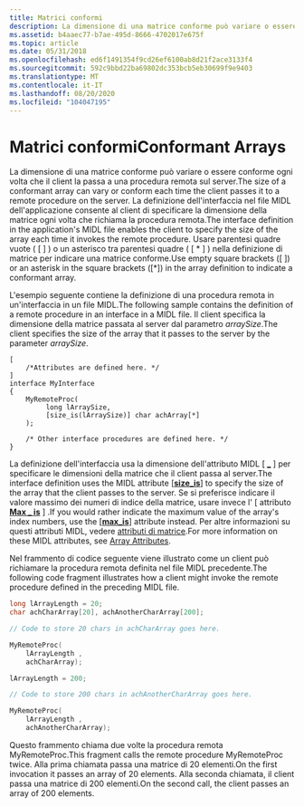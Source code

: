 ```yaml
---
title: Matrici conformi
description: La dimensione di una matrice conforme può variare o essere conforme ogni volta che il client la passa a una procedura remota sul server.
ms.assetid: b4aaec77-b7ae-495d-8666-4702017e675f
ms.topic: article
ms.date: 05/31/2018
ms.openlocfilehash: ed6f1491354f9cd26ef6100ab8d21f2ace3133f4
ms.sourcegitcommit: 592c9bbd22ba69802dc353bcb5eb30699f9e9403
ms.translationtype: MT
ms.contentlocale: it-IT
ms.lasthandoff: 08/20/2020
ms.locfileid: "104047195"
---
```

# <a name="conformant-arrays"></a><span data-ttu-id="701c6-103">Matrici conformi</span><span class="sxs-lookup"><span data-stu-id="701c6-103">Conformant Arrays</span></span>

<span data-ttu-id="701c6-104">La dimensione di una matrice conforme può variare o essere conforme ogni volta che il client la passa a una procedura remota sul server.</span><span class="sxs-lookup"><span data-stu-id="701c6-104">The size of a conformant array can vary or conform each time the client passes it to a remote procedure on the server.</span></span> <span data-ttu-id="701c6-105">La definizione dell'interfaccia nel file MIDL dell'applicazione consente al client di specificare la dimensione della matrice ogni volta che richiama la procedura remota.</span><span class="sxs-lookup"><span data-stu-id="701c6-105">The interface definition in the application's MIDL file enables the client to specify the size of the array each time it invokes the remote procedure.</span></span> <span data-ttu-id="701c6-106">Usare parentesi quadre vuote ( \[ \] ) o un asterisco tra parentesi quadre ( \[ \* \] ) nella definizione di matrice per indicare una matrice conforme.</span><span class="sxs-lookup"><span data-stu-id="701c6-106">Use empty square brackets (\[ \]) or an asterisk in the square brackets (\[\*\]) in the array definition to indicate a conformant array.</span></span>

<span data-ttu-id="701c6-107">L'esempio seguente contiene la definizione di una procedura remota in un'interfaccia in un file MIDL.</span><span class="sxs-lookup"><span data-stu-id="701c6-107">The following sample contains the definition of a remote procedure in an interface in a MIDL file.</span></span> <span data-ttu-id="701c6-108">Il client specifica la dimensione della matrice passata al server dal parametro *arraySize*.</span><span class="sxs-lookup"><span data-stu-id="701c6-108">The client specifies the size of the array that it passes to the server by the parameter *arraySize*.</span></span>

``` syntax
[
    /*Attributes are defined here. */
]
interface MyInterface
{
    MyRemoteProc(
         long lArraySize,
         [size_is(lArraySize)] char achArray[*]
    );

    /* Other interface procedures are defined here. */
}
```

<span data-ttu-id="701c6-109">La definizione dell'interfaccia usa la dimensione dell'attributo MIDL \[ [**\_**](/windows/desktop/Midl/size-is) \] per specificare le dimensioni della matrice che il client passa al server.</span><span class="sxs-lookup"><span data-stu-id="701c6-109">The interface definition uses the MIDL attribute \[[**size\_is**](/windows/desktop/Midl/size-is)\] to specify the size of the array that the client passes to the server.</span></span> <span data-ttu-id="701c6-110">Se si preferisce indicare il valore massimo dei numeri di indice della matrice, usare invece l' \[ attributo [**Max \_ is**](/windows/desktop/Midl/max-is) \] .</span><span class="sxs-lookup"><span data-stu-id="701c6-110">If you would rather indicate the maximum value of the array's index numbers, use the \[[**max\_is**](/windows/desktop/Midl/max-is)\] attribute instead.</span></span> <span data-ttu-id="701c6-111">Per altre informazioni su questi attributi MIDL, vedere [attributi di matrice](array-attributes.md).</span><span class="sxs-lookup"><span data-stu-id="701c6-111">For more information on these MIDL attributes, see [Array Attributes](array-attributes.md).</span></span>

<span data-ttu-id="701c6-112">Nel frammento di codice seguente viene illustrato come un client può richiamare la procedura remota definita nel file MIDL precedente.</span><span class="sxs-lookup"><span data-stu-id="701c6-112">The following code fragment illustrates how a client might invoke the remote procedure defined in the preceding MIDL file.</span></span>


```C++
long lArrayLength = 20;
char achCharArray[20], achAnotherCharArray[200];

// Code to store 20 chars in achCharArray goes here.

MyRemoteProc(
    lArrayLength ,
    achCharArray);

lArrayLength = 200;

// Code to store 200 chars in achAnotherCharArray goes here.

MyRemoteProc(
    lArrayLength ,
    achAnotherCharArray);
```



<span data-ttu-id="701c6-113">Questo frammento chiama due volte la procedura remota MyRemoteProc.</span><span class="sxs-lookup"><span data-stu-id="701c6-113">This fragment calls the remote procedure MyRemoteProc twice.</span></span> <span data-ttu-id="701c6-114">Alla prima chiamata passa una matrice di 20 elementi.</span><span class="sxs-lookup"><span data-stu-id="701c6-114">On the first invocation it passes an array of 20 elements.</span></span> <span data-ttu-id="701c6-115">Alla seconda chiamata, il client passa una matrice di 200 elementi.</span><span class="sxs-lookup"><span data-stu-id="701c6-115">On the second call, the client passes an array of 200 elements.</span></span>

 

 